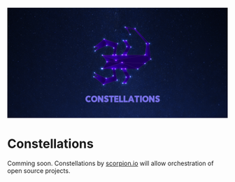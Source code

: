 <p align="center"><img alt="Meta Logo" src="docs/images/constellations.png" /></p>

# Constellations

Comming soon. Constellations by [scorpion.io](https://scorpion.io) will allow orchestration of open source projects.
